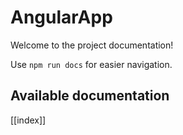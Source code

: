 # AngularApp

Welcome to the project documentation!

Use `npm run docs` for easier navigation.

## Available documentation

[[index]]

